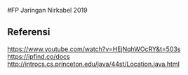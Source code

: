 #FP Jaringan Nirkabel 2019

## Referensi
https://www.youtube.com/watch?v=HEjNqhWOcRY&t=503s
https://ipfind.co/docs
http://introcs.cs.princeton.edu/java/44st/Location.java.html

